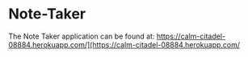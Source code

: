 # Note-Taker

The Note Taker application can be found at: https://calm-citadel-08884.herokuapp.com/](https://calm-citadel-08884.herokuapp.com/

